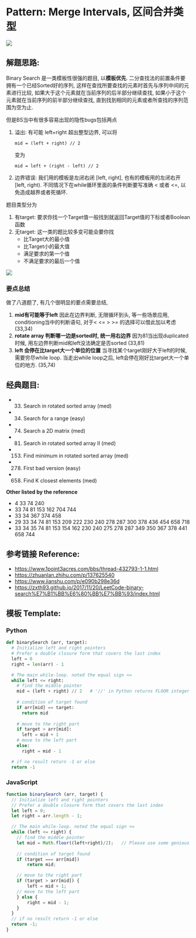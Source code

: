 # Pattern: Merge Intervals, 区间合并类型

<img src="https://pic4.zhimg.com/80/v2-29f25eef886240f3ed3767039fb8f1db_720w.jpg?source=1940ef5c" />

## **解题思路:**

Binary Search 是一类模板性很强的题目, 以**模板优先**. 二分查找法的前置条件要拥有一个已经Sorted好的序列, 这样在查找所要查找的元素时首先与序列中间的元素进行比较, 如果大于这个元素就在当前序列的后半部分继续查找, 如果小于这个元素就在当前序列的前半部分继续查找, 直到找到相同的元素或者所查找的序列范围为空为止.

但是BS当中有很多容易出现的隐性bugs包括两点
1. 溢出: 有可能 left+right 超出整型边界, 可以将
    ```
    mid = (left + right) // 2
    ```
    变为
    ```
    mid = left + (right - left) // 2
    ```
2. 边界错误: 我们用的模板是左闭右闭 [left, right], 也有的模板用的左闭右开 [left, right). 不同情况下在while循环里面的条件判断要写准确 < 或者 <=, 以免造成越界或者死循环.

题目类型分为
1. 有target: 要求你找一个Target值一般找到就返回Target值的下标或者Boolean函数
2. 无target: 这一类的题比较多变可能会要你找
   - 比Target大的最小值
   - 比Target小的最大值
   - 满足要求的第一个值
   - 不满足要求的最后一个值
<img src="https://raw.githubusercontent.com/yuzhoujr/leetcode/master/img/binary_search.png" />

### **要点总结**
做了八道题了, 有几个很明显的要点需要总结, 
  1. **mid有可能等于left** 因此在边界判断, 无限循环到头, 等一些场景应用, conditioning当中的判断语句, 对于< <= > >= 的选择可以借此加以考虑 (33,34)
  2. **rotate array 判断哪一边是sorted时, 统一用右边界** 因为81当出现duplicated时候, 用左边界判断mid和left没法确定是否sorted (33,81)
  3. **left 会停在比target大一个单位的位置** 当寻找某个target刚好大于left的时候, 需要穷尽while loop. 当走出while loop之后, left会停在刚好比target大一个单位的地方. (35,74)

## **经典题目:**

- 33. Search in rotated sorted array (med)
- 34. Search for a range (easy)
- 74. Search a 2D matrix (med)
- 81. Search in rotated sorted array II (med)
- 153. Find minimum in rotated sorted array (med)
- 278. First bad version (easy)
- 658. Find K closest elements (med)

**Other listed by the reference**

- 4 33 74 240
- 33 74 81 153 162 704 744
- 33 34 367 374 458
- 29 33 34 74 81 153 209 222 230 240 278 287 300 378 436 454 658 718
- 33 34 35 74 81 153 154 162 230 240 275 278 287 349 350 367 378 441 658 744

## **参考链接 Reference:**

- https://www.1point3acres.com/bbs/thread-432793-1-1.html
- https://zhuanlan.zhihu.com/p/137625540
- https://www.jianshu.com/p/e090b298e36d
- https://zxth93.github.io/2017/11/20/LeetCode-binary-search%E7%B1%BB%E6%80%BB%E7%BB%93/index.html 

## **模板 Template:**
### **Python**
```py
def binarySearch (arr, target):
  # Initialize left and right pointers
  # Prefer a double closure form that covers the last index 
  left = 0
  right = len(arr) - 1

  # The main while-loop. noted the equal sign <=
  while left <= right:
    # find the middle pointer
    mid = (left + right) // 2   # '//' in Python returns FLOOR integer after division
    
    # condition of target found
    if arr[mid] == target: 
      return mid
    
    # move to the right part
    if target > arr[mid]:
      left = mid + 1
    # move to the left part  
    else: 
      right = mid - 1

  # if no result return -1 or else
  return -1
```

### **JavaScript**
```js
function binarySearch (arr, target) {
  // Initialize left and right pointers
  // Prefer a double closure form that covers the last index 
  let left = 0;
  let right = arr.length - 1;

  // The main while-loop. noted the equal sign <=
  while (left <= right) {
    // find the middle pointer
    let mid = Math.floor((left+right)/2);   // Please use some genious way in JS 
    
    // condition of target found
    if (target === arr[mid])
        return mid;

    // move to the right part
    if (target > arr[mid]) {
        left = mid + 1;
    // move to the left part      
    } else {
        right = mid - 1;
    }        
  }
  // if no result return -1 or else
  return -1;
}
```